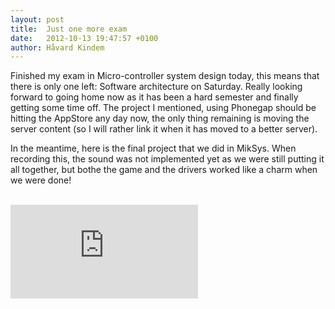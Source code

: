 ```yaml
---
layout: post
title:  Just one more exam
date:   2012-10-13 19:47:57 +0100
author: Håvard Kindem
---
```

Finished my exam in Micro-controller system design today, this means that there is only one left: Software architecture on Saturday. Really looking forward to going home now as it has been a hard semester and finally getting some time off. The project I mentioned, using Phonegap should be hitting the AppStore any day now, the only thing remaining is moving the server content (so I will rather link it when it has moved to a better server).

In the meantime, here is the final project that we did in MikSys. When recording this, the sound was not implemented yet as we were still putting it all together, but bothe the game and the drivers worked like a charm when we were done!

<br />
<div class="videowrapper">
    <iframe src="https://www.youtube.com/embed/3rT2B9q1VBU" frameborder="0" allowfullscreen></iframe>
</div>